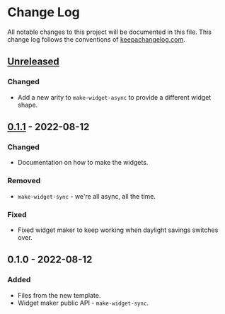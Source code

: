 # Change Log
All notable changes to this project will be documented in this file. This change log follows the conventions of [keepachangelog.com](http://keepachangelog.com/).

## [Unreleased]
### Changed
- Add a new arity to `make-widget-async` to provide a different widget shape.

## [0.1.1] - 2022-08-12
### Changed
- Documentation on how to make the widgets.

### Removed
- `make-widget-sync` - we're all async, all the time.

### Fixed
- Fixed widget maker to keep working when daylight savings switches over.

## 0.1.0 - 2022-08-12
### Added
- Files from the new template.
- Widget maker public API - `make-widget-sync`.

[Unreleased]: https://github.com/your-name/gsein-war3/compare/0.1.1...HEAD
[0.1.1]: https://github.com/your-name/gsein-war3/compare/0.1.0...0.1.1
